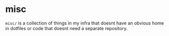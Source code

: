 # misc

`misc/` is a collection of things in my infra that doesnt have
an obvious home in dotfiles or code that doesnt need a separate
repository.
